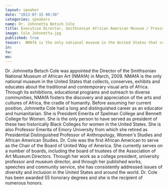 ```yaml
---
layout: speaker
date: "2013-07-15 08:30"
categories: speakers
name: Dr. Johnnetta Betsch Cole
title: Executive Director, Smithsonian African American Museum / President Emerita - Spelman College & Bennett College
image: Cole_Johnnetta.jpg
published: true
teaser:  NMAfA is the only national museum in the United States that collects, conserves, exhibits and educates about the traditional and contemporary visual arts of Africa. Through its exhibitions, educational programs and outreach to diverse communities, NMAfA fosters the discovery and appreciation of the arts and cultures of Africa, the cradle of humanity. Before assuming her current position, Johnnetta Cole had a long and distinguished career as an educator and humanitarian. She is President Emerita of Spelman College and Bennett College for Women. She is the only person to have served as president of these two historically Black Colleges for women in the United States. She is also Professor Emerita of Emory University from which she retired as Presidential Distinguished Professor of Anthropology, Women's Studies and African American Studies. Dr. Cole was the first African American to serve as the Chair of the Board of United Way of America. She currently serves on a number of boards, including the board of trustees of the Association of Art Museum Directors. Through her work as a college president, university professor and museum director, and through her published works, speeches and community service, she has consistently addressed issues of diversity and inclusion in the United States and around the world. Dr. Cole has been awarded 55 honorary degrees and she is the recipient  of numerous honors.
in:
tw:
ww: 
---
```

Dr. Johnnetta Betsch Cole was appointed the Director of the Smithsonian National Museum of African Art (NMAfA) in March, 2009. NMAfA is the only national museum in the United States that collects, conserves, exhibits and educates about the traditional and contemporary visual arts of Africa. Through its exhibitions, educational programs and outreach to diverse communities, NMAfA fosters the discovery and appreciation of the arts and cultures of Africa, the cradle of humanity. Before assuming her current position, Johnnetta Cole had a long and distinguished career as an educator and humanitarian. She is President Emerita of Spelman College and Bennett College for Women. She is the only person to have served as president of these two historically Black Colleges for women in the United States. She is also Professor Emerita of Emory University from which she retired as Presidential Distinguished Professor of Anthropology, Women's Studies and African American Studies. Dr. Cole was the first African American to serve as the Chair of the Board of United Way of America. She currently serves on a number of boards, including the board of trustees of the Association of Art Museum Directors. Through her work as a college president, university professor and museum director, and through her published works, speeches and community service, she has consistently addressed issues of diversity and inclusion in the United States and around the world. Dr. Cole has been awarded 55 honorary degrees and she is the recipient  of numerous honors.